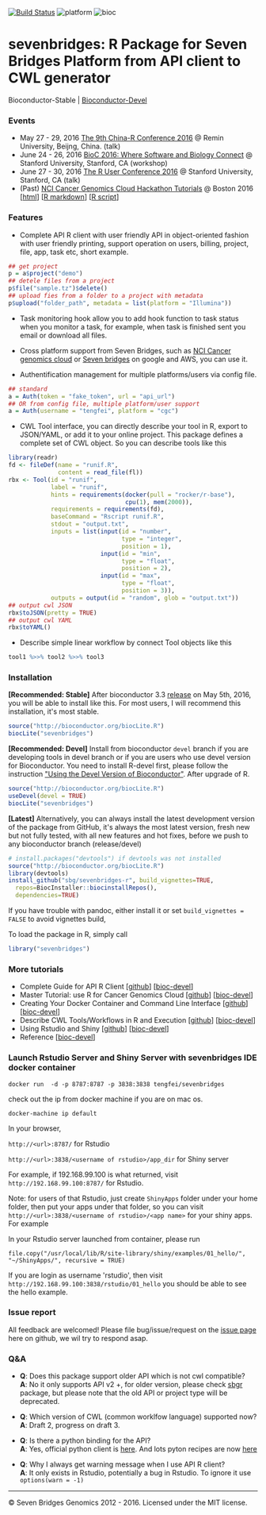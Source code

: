 [![Build Status](https://travis-ci.org/sbg/sevenbridges-r.svg?branch=master)](https://travis-ci.org/sbg/sevenbridges-r)
![platform](http://www.bioconductor.org/shields/availability/devel/sevenbridges.svg)
![bioc](http://www.bioconductor.org/shields/years-in-bioc/sevenbridges.svg)


# sevenbridges: R Package for Seven Bridges Platform from API client to CWL generator 

Bioconductor-Stable |  [Bioconductor-Devel](http://bioconductor.org/packages/3.3/bioc/html/sevenbridges.html) 

### Events

- May 27 - 29, 2016 [The 9th China-R Conference 2016](http://china-r.org/bj2016/index.html) @ Remin University, Beijng, China. (talk)
- June 24 - 26, 2016 [BioC 2016: Where Software and Biology Connect](http://bioconductor.org/help/course-materials/2016/BioC2016/) @ Stanford University, Stanford, CA (workshop)
- June 27 - 30, 2016 [The R User Conference 2016](http://user2016.org/) @ Stanford University, Stanford, CA (talk)
- (Past) [NCI Cancer Genomics Cloud Hackathon Tutorials](http://www.cancergenomicscloud.org/hacking-cancer/) @ Boston 2016
[[html](http://www.tengfei.name/sevenbridges/vignettes/bioc-workflow.html)] 
[[R markdown](http://www.tengfei.name/sevenbridges/vignettes/bioc-workflow.Rmd)] 
[[R script](http://www.tengfei.name/sevenbridges/vignettes/bioc-workflow.R)]

### Features

- Complete API R client with user friendly API in object-oriented fashion with user friendly printing, support operation on users, billing, project, file, app, task etc, short example.

```r
## get project
p = a$project("demo")
## detele files from a project
p$file("sample.tz")$delete()
## upload fies from a folder to a project with metadata
p$upload("folder_path", metadata = list(platform = "Illumina"))
```

- Task monitoring hook allow you to add hook function to task status when you monitor a task, for example, when task is finished sent you email or download all files.

- Cross platform support from Seven
  Bridges, such as [NCI Cancer genomics cloud](http://www.cancergenomicscloud.org/) or [Seven bridges](https://www.sbgenomics.com/) on google and
  AWS, you can use it.

- Authentification management for multiple platforms/users via config file.

```r
## standard 
a = Auth(token = "fake_token", url = "api_url")
## OR from config file, multiple platform/user support
a = Auth(username = "tengfei", platform = "cgc")
```

- CWL Tool interface, you can directly describe your tool in R, export to JSON/YAML, or add it to your online project. This package defines a complete set
of CWL object. So you can describe tools like this

```r
library(readr)
fd <- fileDef(name = "runif.R",
              content = read_file(fl))
rbx <- Tool(id = "runif", 
            label = "runif",
            hints = requirements(docker(pull = "rocker/r-base"), 
                                 cpu(1), mem(2000)),
            requirements = requirements(fd),
            baseCommand = "Rscript runif.R",
            stdout = "output.txt",
            inputs = list(input(id = "number",
                                type = "integer",
                                position = 1),
                          input(id = "min",
                                type = "float",
                                position = 2),
                          input(id = "max",
                                type = "float",
                                position = 3)),
            outputs = output(id = "random", glob = "output.txt")) 
## output cwl JSON            
rbx$toJSON(pretty = TRUE) 
## output cwl YAML
rbx$toYAML()
```

- Describe simple linear workflow by connect Tool objects like this

```r
tool1 %>>% tool2 %>>% tool3
```


### Installation

__[Recommended: Stable]__ After bioconductor 3.3 [release](http://bioconductor.org/developers/release-schedule/) on May 5th, 2016, you will be able to install like this. For most users, I will recommend this installation, it's most stable. 

```r
source("http://bioconductor.org/biocLite.R")
biocLite("sevenbridges")
```

__[Recommended: Devel]__ Install from bioconductor `devel` branch if you are developing tools in devel branch or if you are users who use devel version for Bioconductor. You need to install R-devel first, please follow the instruction ["Using the Devel Version of Bioconductor"](http://bioconductor.org/developers/how-to/useDevel/). After upgrade of R. 

```r
source("http://bioconductor.org/biocLite.R")
useDevel(devel = TRUE)
biocLite("sevenbridges")
```

__[Latest]__ Alternatively, you can always install the latest development version of the package from GitHub, it's always the most latest 
version, fresh new but not fully tested,  with all new features and hot fixes, before we push to any bioconductor branch (release/devel) 

```r
# install.packages("devtools") if devtools was not installed
source("http://bioconductor.org/biocLite.R")
library(devtools)
install_github("sbg/sevenbridges-r", build_vignettes=TRUE, 
  repos=BiocInstaller::biocinstallRepos(),
  dependencies=TRUE)
```

If you have trouble with pandoc, either install it or set `build_vignettes = FALSE` to avoid vignettes build, 

To load the package in R, simply call

```r
library("sevenbridges")
```

### More tutorials 

- Complete Guide for API R Client
[[github](http://www.tengfei.name/sevenbridges/vignettes/api.html)]
[[bioc-devel](http://www.bioconductor.org/packages/3.3/bioc/vignettes/sevenbridges/inst/doc/api.html)]
- Master Tutorial: use R for Cancer Genomics Cloud
[[github](http://www.tengfei.name/sevenbridges/vignettes/bioc-workflow.html)]
[[bioc-devel](http://www.bioconductor.org/packages/3.3/bioc/vignettes/sevenbridges/inst/doc/bioc-workflow.html)]
- Creating Your Docker Container and Command Line Interface
[[github](http://www.tengfei.name/sevenbridges/vignettes/docker.html)]
[[bioc-devel](http://www.bioconductor.org/packages/3.3/bioc/vignettes/sevenbridges/inst/doc/docker.html)]
- Describe CWL Tools/Workflows in R and Execution
[[github](http://www.tengfei.name/sevenbridges/vignettes/apps.html)]
[[bioc-devel](http://www.bioconductor.org/packages/3.3/bioc/vignettes/sevenbridges/inst/doc/apps.html)]
- Using Rstudio and Shiny
[[github](http://www.tengfei.name/sevenbridges/vignettes/rstudio.html)]
[[bioc-devel](http://www.bioconductor.org/packages/3.3/bioc/vignettes/sevenbridges/inst/doc/rstudio.html)]
- Reference [[bioc-devel](http://www.bioconductor.org/packages/3.3/bioc/manuals/sevenbridges/man/sevenbridges.pdf)]

### Launch Rstudio Server and Shiny Server with sevenbridges IDE docker container

```
docker run  -d -p 8787:8787 -p 3838:3838 tengfei/sevenbridges
```

check out the ip from docker machine if you are on mac os.

```
docker-machine ip default
```

In your browser, 

`http://<url>:8787/` for Rstudio

`http://<url>:3838/<username of rstudio>/app_dir` for Shiny server

For example, if 192.168.99.100 is what returned, visit `http://192.168.99.100:8787/` for Rstudio.

Note: for users of that Rstudio, just create `ShinyApps` folder under
your home folder, then put your apps under that folder, so you can
visit `http://<url>:3838/<username of rstudio>/<app name>` for your
shiny apps. For example 

In your Rstudio server launched from container, please run

```
file.copy("/usr/local/lib/R/site-library/shiny/examples/01_hello/", "~/ShinyApps/", recursive = TRUE)
```

If you are login as username 'rstudio', then visit  `http://192.168.99.100:3838/rstudio/01_hello` you should be
able to see the hello example.





### Issue report

All feedback are welcomed! Please file bug/issue/request on the [issue page](https://github.com/sbg/sevenbridges-r/issues) here on github, we wil 
try to respond asap.

### Q&A

- __Q__: Does this package support older API which is not cwl compatible?<br />
  __A__: No it only supports API v2 +, for older version, please check [sbgr](https://github.com/road2stat/sbgr) package, but 
please note that the old API or project type will be deprecated. 

- __Q__: Which version of CWL (common worklfow language) supported now? <br />
  __A__: Draft 2, progress on draft 3.
  
- __Q__: Is there a python binding for the API? <br />
  __A__: Yes, official python client is [here](https://github.com/sbg/sevenbridges-python). And lots pyton recipes are now [here](https://github.com/sbg/okAPI)
  
- __Q__: Why I always get warning message when I use API R client?<br />
  __A__: It only exists in Rstudio, potentially a bug in Rstudio. To ignore it use `options(warn = -1)`


<hr>

© Seven Bridges Genomics 2012 - 2016. Licensed under the MIT license.
